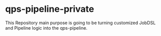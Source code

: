 # qps-pipeline-private

This Repository main purpose is going to be turning customized JobDSL and Pipeline logic into the qps-pipeline.
